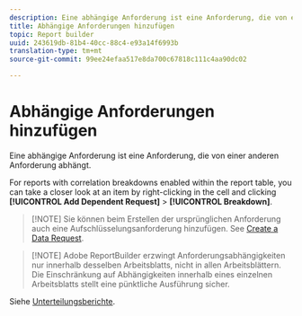 ```yaml
---
description: Eine abhängige Anforderung ist eine Anforderung, die von einer anderen Anforderung abhängt.
title: Abhängige Anforderungen hinzufügen
topic: Report builder
uuid: 243619db-81b4-40cc-88c4-e93a14f6993b
translation-type: tm+mt
source-git-commit: 99ee24efaa517e8da700c67818c111c4aa90dc02

---
```



# Abhängige Anforderungen hinzufügen

Eine abhängige Anforderung ist eine Anforderung, die von einer anderen Anforderung abhängt.

For reports with correlation breakdowns enabled within the report table, you can take a closer look at an item by right-clicking in the cell and clicking **[!UICONTROL Add Dependent Request]** &gt; **[!UICONTROL Breakdown]**.

> [!NOTE] Sie können beim Erstellen der ursprünglichen Anforderung auch eine Aufschlüsselungsanforderung hinzufügen. See [Create a Data Request](/help/analyze/report-builder/data-requests/t-create-a-data-request.md).

> [!NOTE] Adobe ReportBuilder erzwingt Anforderungsabhängigkeiten nur innerhalb desselben Arbeitsblatts, nicht in allen Arbeitsblättern. Die Einschränkung auf Abhängigkeiten innerhalb eines einzelnen Arbeitsblatts stellt eine pünktliche Ausführung sicher.

Siehe [Unterteilungsberichte](/help/analyze/reports-analytics/reports-customize/breakdowns.md).
